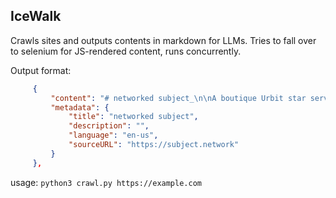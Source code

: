 ## IceWalk

Crawls sites and outputs contents in markdown for LLMs. Tries to fall over to selenium for JS-rendered content, runs concurrently.

Output format:

```json
     {
         "content": "# networked subject_\n\nA boutique Urbit star service.      \n\nPosts About \u20bfuy\n\nNetworked Subject\n",
         "metadata": {
             "title": "networked subject",
             "description": "",
             "language": "en-us",
             "sourceURL": "https://subject.network"
         }
     },

```

usage: `python3 crawl.py https://example.com`
